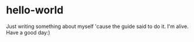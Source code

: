 # hello-world

Just writing something about myself 'cause the guide said to do it. I'm alive. Have a good day:)
